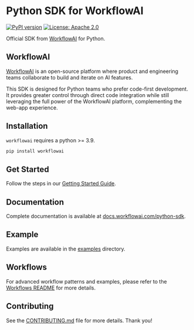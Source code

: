 # Python SDK for WorkflowAI

[![PyPI version](https://img.shields.io/pypi/v/workflowai.svg)](https://pypi.org/project/workflowai/)
[![License: Apache 2.0](https://img.shields.io/badge/License-Apache_2.0-blue.svg)](https://opensource.org/licenses/Apache-2.0)

Official SDK from [WorkflowAI](https://workflowai.com) for Python.

## WorkflowAI

[WorkflowAI](https://workflowai.com) is an open-source platform where product and engineering teams collaborate to build and iterate on AI features.

This SDK is designed for Python teams who prefer code-first development. It provides greater control through direct code integration while still leveraging the full power of the WorkflowAI platform, complementing the web-app experience.

## Installation

`workflowai` requires a python >= 3.9.

```sh
pip install workflowai
```

## Get Started

Follow the steps in our [Getting Started Guide](https://docs.workflowai.com/python-sdk/get-started).

## Documentation

Complete documentation is available at [docs.workflowai.com/python-sdk](https://docs.workflowai.com/python-sdk).

## Example

Examples are available in the [examples](./examples/) directory.

## Workflows

For advanced workflow patterns and examples, please refer to the [Workflows README](examples/workflows/README.md) for more details.

## Contributing

See the [CONTRIBUTING.md](./CONTRIBUTING.md) file for more details. Thank you!
